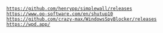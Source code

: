 <code>https://github.com/henrypp/simplewall/releases</code></br>
<code>https://www.oo-software.com/en/shutup10</code></br>
<code>https://github.com/crazy-max/WindowsSpyBlocker/releases</code></br>
<code>https://wpd.app/</code>
